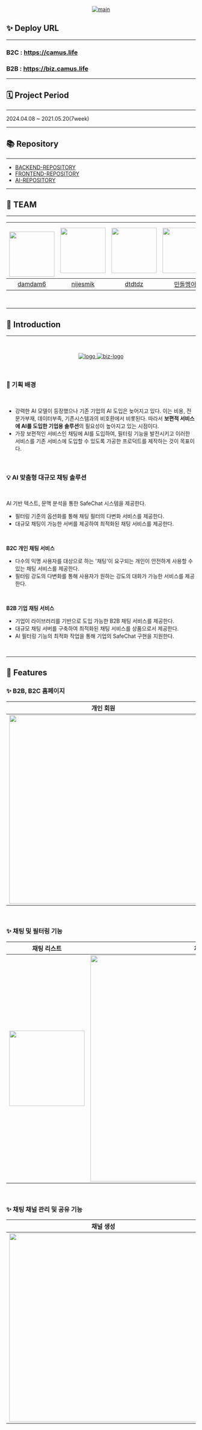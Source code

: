 

<p align="center">
  <a href="https://camus.life/">
    <img src="https://github.com/Camus-chat/.github/blob/main/profile/asset/main.PNG" alt="main">
  </a>
</p>


## ✨ Deploy URL
******
### B2C : https://camus.life
### B2B : https://biz.camus.life

---

## 🗓 Project Period
*****
2024.04.08 ~ 2021.05.20(7week)

-----

## 📚 Repository
******
- [BACKEND-REPOSITORY](https://github.com/Camus-chat/backend.git)
- [FRONTEND-REPOSITORY](https://github.com/Camus-chat/frontend.git)
- [AI-REPOSITORY](https://github.com/Camus-chat/ai-model.git)
  <br>
---

## 💫 TEAM
******
| <a href="https://github.com/damdam6"><br/><img src="https://github.com/damdam6.png" width="120"/></a> | <a href="https://github.com/nijesmik"><img src="https://github.com/nijesmik.png" width="120"/></a> | <a href="https://github.com/dtdtdz"><img src="https://github.com/dtdtdz.png" width="120"/></a> | <a href="https://github.com/dolmeengii"><img src="https://github.com/dolmeengii.png" width="120"/></a> | <a href="https://github.com/SiyeonYoo"><img src="https://github.com/SiyeonYoo.png" width="120"/></a> | <a href="https://github.com/gabalja"><img src="https://github.com/gabalja.png" width="120"/></a> |
|:-----------------------------------------------------------------------------------------------------:|:----------------------------------------------------------------------------------------------------:|:--------------------------------------------------------------------------------------------------:|:----------------------------------------------------------------------------------------------------:|:------------------------------------------------------------------------------------------------:|:------------------------------------------------------------------------------------------------:|
|                                 [damdam6](https://github.com/damdam6)                                 |                                 [nijesmik](https://github.com/nijesmik)                                  |                                 [dtdtdz](https://github.com/dtdtdz)                                 |                                 [민돌멩이](https://github.com/dolmeengii)                                  |                                [SiyeonYoo](https://github.com/SiyeonYoo)                                 |                                [gabalja](https://github.com/gabalja)                                 |

<br>

---

## 🔎 Introduction
*****
<br>


<p align="center">
  <a href="https://camus.life/">
    <img src="https://github.com/Camus-chat/.github/blob/main/profile/asset/logo.PNG" alt="logo">
    <img src="https://github.com/Camus-chat/.github/blob/main/profile/asset/logobiz.png" alt="biz-logo">
  </a>
</p>

<br>

### 🎯 기획 배경

<br>

- 강력한 AI 모델이 등장했으나 기존 기업의 AI 도입은 늦어지고 있다. 이는 비용, 전문가부재, 데이터부족, 기존시스템과의 비호환에서 비롯된다. 따라서 **보편적 서비스에 AI를 도입한 기업용 솔루션**의 필요성이 높아지고 있는 시점이다.
- 가장 보편적인 서비스인 채팅에 AI를 도입하여, 필터링 기능을 발전시키고 이러한 서비스를 기존 서비스에 도입할 수 있도록 가공한 프로덕트를 제작하는 것이 목표이다.
<br>

### 💡 AI 맞춤형 대규모 채팅 솔루션
<br>

AI 기반 텍스트, 문맥 분석을 통한 SafeChat 시스템을 제공한다.<br>
- 필터링 기준의 옵션화를 통해 채팅 필터의 다변화 서비스를 제공한다.<br>
- 대규모 채팅이 가능한 서버를 제공하여 최적화된 채팅 서비스를 제공한다.<br>
  
<br>

**B2C 개인 채팅 서비스**
- 다수의 익명 사용자를 대상으로 하는 '채팅'이 요구되는 개인이 안전하게 사용할 수 있는 채팅 서비스를 제공한다.
- 필터링 강도의 다변화를 통해 사용자가 원하는 강도의 대화가 가능한 서비스를 제공한다.
<br>

**B2B 기업 채팅 서비스**
- 기업이 라이브러리를 기반으로 도입 가능한 B2B 채팅 서비스를 제공한다.
- 대규모 채팅 서버를 구축하여 최적화된 채팅 서비스를 상품으로서 제공한다.
- AI 필터링 기능의 최적화 작업을 통해 기업의 SafeChat 구현을 지원한다.

<br>

****

## 📌 Features

### ✨ B2B, B2C 홈페이지

|                    개인 회원                    |                      기업 회원                      |
|:-------------------------------------------:|:-----------------------------------------------:|
| <img src="https://github.com/Camus-chat/.github/blob/main/profile/asset/landing.gif" width='500px'> | <img src="https://github.com/Camus-chat/.github/blob/main/profile/asset/landing-biz.gif" width='500px'> |


<br>

### ✨ 채팅 및 필터링 기능

|                      채팅 리스트                       |                     채팅 방                     |
|:-------------------------------------------------:|:--------------------------------------------:|
| <img src="https://github.com/Camus-chat/.github/blob/main/profile/asset/chatting-list.png" width='200px'> | <img src="https://github.com/Camus-chat/.github/blob/main/profile/asset/chatting.gif" width='600px'> |

<br>

### ✨ 채팅 채널 관리 및 공유 기능

|                       채널 생성                        |                     채널 링크 공유                     |
|:--------------------------------------------------:|:------------------------------------------------:|
| <img src="https://github.com/Camus-chat/.github/blob/main/profile/asset/channel-create.gif" width='500px'> | <img src='https://github.com/Camus-chat/.github/blob/main/profile/asset/channel-link.gif' width='500px'> | 
